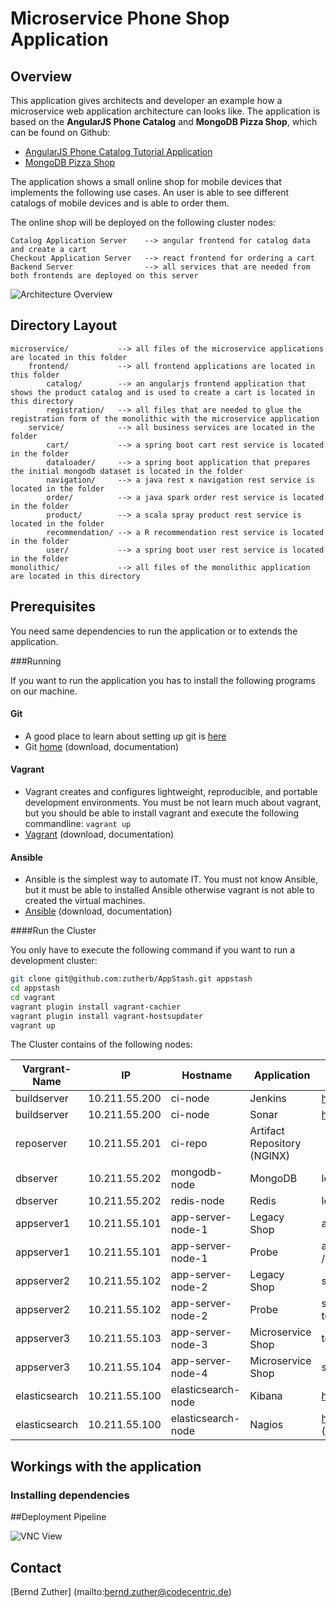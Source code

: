 # Microservice Phone Shop Application

## Overview

This application gives architects and developer an example how a microservice web application architecture can 
looks like. The application is based on the **AngularJS Phone Catalog** and **MongoDB Pizza Shop**, which can be found 
on Github: 
- [AngularJS Phone Catalog Tutorial Application](https://github.com/angular/angular-phonecat)
- [MongoDB Pizza Shop](https://github.com/comsysto/mongodb-onlineshop)

The application shows a small online shop for mobile devices that implements the following use cases. An user is able to
see different catalogs of mobile devices and is able to order them.

The online shop will be deployed on the following cluster nodes:

    Catalog Application Server    --> angular frontend for catalog data and create a cart
    Checkout Application Server   --> react frontend for ordering a cart
    Backend Server                --> all services that are needed from both frontends are deployed on this server 
    
![Architecture Overview](https://raw.githubusercontent.com/zutherb/AppStash/ci-server/external/images/deployment-diagram.png)

## Directory Layout

    microservice/           --> all files of the microservice applications are located in this folder
        frontend/           --> all frontend applications are located in this folder
            catalog/        --> an angularjs frontend application that shows the product catalog and is used to create a cart is located in this directory
            registration/   --> all files that are needed to glue the registration form of the monolithic with the microservice application
        service/            --> all business services are located in the folder
            cart/           --> a spring boot cart rest service is located in the folder
            dataloader/     --> a spring boot application that prepares the initial mongodb dataset is located in the folder
            navigation/     --> a java rest x navigation rest service is located in the folder
            order/          --> a java spark order rest service is located in the folder
            product/        --> a scala spray product rest service is located in the folder
            recommendation/ --> a R recommendation rest service is located in the folder
            user/           --> a spring boot user rest service is located in the folder
    monolithic/             --> all files of the monolithic application are located in this directory

## Prerequisites

You need same dependencies to run the application or to extends the application.

###Running 

If you want to run the application you has to install the following programs on our machine.

#### Git

- A good place to learn about setting up git is [here](https://help.github.com/articles/set-up-git)
- Git [home](http://git-scm.com/) (download, documentation)

#### Vagrant

- Vagrant creates and configures lightweight, reproducible, and portable development environments. You must be not learn 
  much about vagrant, but you should be able to install vagrant and execute the following commandline: ```vagrant up```
- [Vagrant](https://www.vagrantup.com/) (download, documentation)

#### Ansible

- Ansible is the simplest way to automate IT. You must not know Ansible, but it must be able to installed Ansible 
  otherwise vagrant is not able to created the virtual machines.
- [Ansible](http://www.ansible.com/) (download, documentation)

####Run the Cluster 

You only have to execute the following command if you want to run a development cluster: 

```bash
git clone git@github.com:zutherb/AppStash.git appstash
cd appstash
cd vagrant
vagrant plugin install vagrant-cachier
vagrant plugin install vagrant-hostsupdater
vagrant up
```

The Cluster contains of the following nodes:

Vargrant-Name | IP            | Hostname           | Application        | Forward
--------------|---------------|--------------------|--------------------|------------------------
buildserver   | 10.211.55.200 | ci-node            | Jenkins            | http://ci.microservice.io:10000/
buildserver   | 10.211.55.200 | ci-node            | Sonar              | http://ci.microservice.io:9000/
reposerver    | 10.211.55.201 | ci-repo            | Artifact Repository (NGINX) |
dbserver      | 10.211.55.202 | mongodb-node       | MongoDB            | localhost:27017
dbserver      | 10.211.55.202 | redis-node         | Redis              | localhost:6379
appserver1    | 10.211.55.101 | app-server-node-1  | Legacy Shop        | app-server-node-1:8080/shop/
appserver1    | 10.211.55.101 | app-server-node-1  | Probe              | app-server-node-1:8080/probe/ (admin / topsecret)
appserver2    | 10.211.55.102 | app-server-node-2  | Legacy Shop        | shop.monolith.io:8081/shop/
appserver2    | 10.211.55.102 | app-server-node-2  | Probe              | shop.monolith.io:8081/probe/ (admin / topsecret)
appserver3    | 10.211.55.103 | app-server-node-3  | Microservice Shop  | test-shop.microservice.io/
appserver3    | 10.211.55.104 | app-server-node-4  | Microservice Shop  | shop.microservice.io/
elasticsearch | 10.211.55.100 | elasticsearch-node | Kibana             | http://monitoring.microservice.io/
elasticsearch | 10.211.55.100 | elasticsearch-node | Nagios             | http://monitoring.microservice.io/nagios3/ (nagiosadmin / admin123)

## Workings with the application


### Installing dependencies

##Deployment Pipeline

![VNC View](https://raw.githubusercontent.com/zutherb/AppStash/ci-server/external/images/vnc-jenkins.png)

## Contact

[Bernd Zuther] (mailto:bernd.zuther@codecentric.de)

